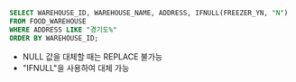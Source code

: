 ```sql
SELECT WAREHOUSE_ID, WAREHOUSE_NAME, ADDRESS, IFNULL(FREEZER_YN, "N")
FROM FOOD_WAREHOUSE
WHERE ADDRESS LIKE "경기도%"
ORDER BY WAREHOUSE_ID;
```

- NULL 값을 대체할 때는 REPLACE 불가능
- "IFNULL"을 사용하여 대체 가능